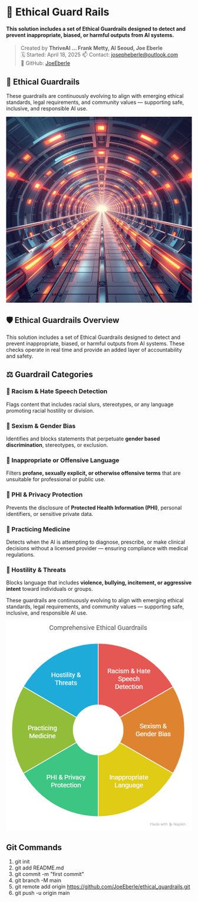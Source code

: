 
# 🧩 Ethical Guard Rails

#### This solution includes a set of Ethical Guardrails designed to detect and prevent inappropriate, biased, or harmful outputs from AI systems.

> Created by **ThriveAI  ...      Frank Metty, Al Seoud, Joe Eberle**  
> 🗓️ Started: April 18, 2025 
> 📫 Contact: [josepheberle@outlook.com](mailto:josepheberle@outlook.com)  
> 🔗 GitHub: [JoeEberle](https://github.com/JoeEberle/)

## 🧠 Ethical Guardrails 

These guardrails are continuously evolving to align with emerging ethical standards, legal requirements, and community values — supporting safe, inclusive, and responsible AI use.

![Image](guard_rail.png)




## 🛡️ Ethical Guardrails Overview
This solution includes a set of Ethical Guardrails designed to detect and prevent inappropriate, biased, or harmful outputs from AI systems. These checks operate in real time and provide an added layer of accountability and safety.

## ⚖️ Guardrail Categories
### 🛑 Racism & Hate Speech Detection
Flags content that includes racial slurs, stereotypes, or any language promoting racial hostility or division.

### 🛑 Sexism & Gender Bias
Identifies and blocks statements that perpetuate **gender based discrimination**, stereotypes, or exclusion.

### 🛑 Inappropriate or Offensive Language
Filters **profane, sexually explicit, or otherwise offensive terms** that are unsuitable for professional or public use.

### 🛑 PHI & Privacy Protection
Prevents the disclosure of **Protected Health Information (PHI)**, personal identifiers, or sensitive private data.

### 🛑 Practicing Medicine
Detects when the AI is attempting to diagnose, prescribe, or make clinical decisions without a licensed provider — ensuring compliance with medical regulations.

### 🛑 Hostility & Threats
Blocks language that includes **violence, bullying, incitement, or aggressive intent** toward individuals or groups.

These guardrails are continuously evolving to align with emerging ethical standards, legal requirements, and community values — supporting safe, inclusive, and responsible AI use.



![Image](sample.png)





## Git Commands 
1. git init
2. git add README.md
3. git commit -m "first commit"
4. git branch -M main
5. git remote add origin https://github.com/JoeEberle/ethical_guardrails.git
5. git push -u origin main



